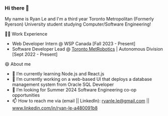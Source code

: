 ### Hi there 👋

<!--
**ryan1le/ryan1le** is a ✨ _special_ ✨ repository because its `README.md` (this file) appears on your GitHub profile.

Here are some ideas to get you started:

- 🔭 I’m currently working on ...
- 🌱 I’m currently learning ...
- 👯 I’m looking to collaborate on ...
- 🤔 I’m looking for help with ...
- 💬 Ask me about ...
- 📫 How to reach me: ...
- 😄 Pronouns: ...
- ⚡ Fun fact: ...
-->

My name is Ryan Le and I'm a third year Toronto Metropolitan (Formerly Ryerson) University student studying Computer/Software Engineering!

👨‍💻 Work Experience

 - Web Developer Intern @ WSP Canada [Fall 2023 - Present]
 - Software Developer Lead @ [Toronto MetRobotics](https://teamtmr.ca/) | Autonomous Division [Sept 2022 - Present]

😄 About me

- 🌱 I’m currently learning Node.js and React.js
- 🔭 I’m currently working on a web-based UI that deploys a database management system from Oracle SQL Developer
- 🤔 I’m looking for Summer 2024 Software Engineering co-op opportunities 
- 📫 How to reach me via (email || LinkedIn): ryanle.le@gmail.com || www.linkedin.com/in/ryan-le-a480091b8
